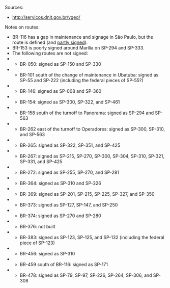 Sources:
* http://servicos.dnit.gov.br/vgeo/

Notes on routes:
* BR-116 has a gap in maintenance and signage in São Paulo, but the route is defined (and [partly signed](https://www.google.com/maps/@-23.5586581,-46.713017,3a,15y,141.18h,91.35t/data=!3m6!1e1!3m4!1sODep9PcOqKjvGfTFF7A1oQ!2e0!7i16384!8i8192)).
* BR-153 is poorly signed around Marília on SP-294 and SP-333.
* The following routes are not signed:
* * BR-050: signed as SP-150 and SP-330
* * BR-101 south of the change of maintenance in Ubatuba: signed as SP-55 and SP-222 (including the federal pieces of SP-55?)
* * BR-146: signed as SP-008 and SP-360
* * BR-154: signed as SP-300, SP-322, and SP-461
* * BR-158 south of the turnoff to Panorama: signed as SP-294 and SP-563
* * BR-262 east of the turnoff to Operadores: signed as SP-300, SP-310, and SP-563
* * BR-265: signed as SP-322, SP-351, and SP-425
* * BR-267: signed as SP-215, SP-270, SP-300, SP-304, SP-310, SP-321, SP-331, and SP-425
* * BR-272: signed as SP-255, SP-270, and SP-281
* * BR-364: signed as SP-310 and SP-326
* * BR-369: signed as SP-201, SP-215, SP-225, SP-327, and SP-350
* * BR-373: signed as SP-127, SP-147, and SP-250
* * BR-374: signed as SP-270 and SP-280
* * BR-376: not built
* * BR-383: signed as SP-123, SP-125, and SP-132 (including the federal piece of SP-123)
* * BR-456: signed as SP-310
* * BR-459 south of BR-116: signed as SP-171
* * BR-478: signed as SP-79, SP-97, SP-226, SP-264, SP-306, and SP-308
